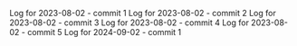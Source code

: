 Log for 2023-08-02 - commit 1
Log for 2023-08-02 - commit 2
Log for 2023-08-02 - commit 3
Log for 2023-08-02 - commit 4
Log for 2023-08-02 - commit 5
Log for 2024-09-02 - commit 1

